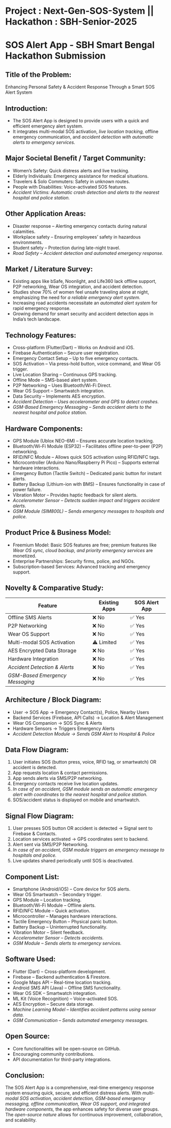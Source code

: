 # Project : Next-Gen-SOS-System || Hackathon : SBH-Senior-2025  
# SOS Alert App - SBH Smart Bengal Hackathon Submission

## Title of the Problem:
Enhancing Personal Safety & Accident Response Through a Smart SOS Alert System

## Introduction:
- The SOS Alert App is designed to provide users with a quick and efficient emergency alert system.
- It integrates multi-modal SOS activation, *live location tracking,* offline emergency communication, and *accident detection with automatic alerts to emergency services.*

## Major Societal Benefit / Target Community:
- Women’s Safety: Quick distress alerts and live tracking.
- Elderly Individuals: Emergency assistance for medical situations.
- Travelers & Solo Commuters: Safety in unknown routes.
- People with Disabilities: Voice-activated SOS features.
- *Accident Victims: Automatic crash detection and alerts to the nearest hospital and police station.*

## Other Application Areas:
- Disaster response – Alerting emergency contacts during natural calamities.
- Workplace safety – Ensuring employees’ safety in hazardous environments.
- Student safety – Protection during late-night travel.
- *Road Safety – Accident detection and automated emergency response.*

## Market / Literature Survey:
- Existing apps like bSafe, Noonlight, and Life360 lack offline support, P2P networking, Wear OS integration, and accident detection.
- Studies show 70% of women feel unsafe traveling alone at night, emphasizing the need for *a reliable emergency alert system.*
- Increasing road accidents necessitate an *automated alert system* for rapid emergency response.
- Growing demand for smart security and accident detection apps in India’s tech landscape.

## Technology Features:
- Cross-platform (Flutter/Dart) – Works on Android and iOS.
- Firebase Authentication – Secure user registration.
- Emergency Contact Setup – Up to five emergency contacts.
- SOS Activation – Via press-hold button, voice command, and Wear OS trigger.
- Live Location Sharing – Continuous GPS tracking.
- Offline Mode – SMS-based alert system.
- P2P Networking – Uses Bluetooth/Wi-Fi Direct.
- Wear OS Support – Smartwatch integration.
- Data Security – Implements AES encryption.
- *Accident Detection – Uses accelerometer and GPS to detect crashes.*
- *GSM-Based Emergency Messaging – Sends accident alerts to the nearest hospital and police station.*

## Hardware Components:
- GPS Module (Ublox NEO-6M) – Ensures accurate location tracking.
- Bluetooth/Wi-Fi Module (ESP32) – Facilitates offline peer-to-peer (P2P) networking.
- RFID/NFC Module – Allows quick SOS activation using RFID/NFC tags.
- Microcontroller (Arduino Nano/Raspberry Pi Pico) – Supports external hardware interactions.
- Emergency Button (Tactile Switch) – Dedicated panic button for instant alerts.
- Battery Backup (Lithium-ion with BMS) – Ensures functionality in case of power failure.
- Vibration Motor – Provides haptic feedback for silent alerts.
- *Accelerometer Sensor – Detects sudden impact and triggers accident alerts.*
- *GSM Module (SIM800L) – Sends emergency messages to hospitals and police.*

## Product Price & Business Model:
- Freemium Model: Basic SOS features are free; premium features like *Wear OS sync, cloud backup, and priority emergency services* are monetized.
- Enterprise Partnerships: Security firms, police, and NGOs.
- Subscription-based Services: Advanced tracking and emergency support.

## Novelty & Comparative Study:
| Feature | Existing Apps | SOS Alert App |
|---------|--------------|--------------|
| Offline SMS Alerts | ❌ No | ✅ Yes |
| P2P Networking | ❌ No | ✅ Yes |
| Wear OS Support | ❌ No | ✅ Yes |
| Multi-modal SOS Activation | ⚠ Limited | ✅ Yes |
| AES Encrypted Data Storage | ❌ No | ✅ Yes |
| Hardware Integration | ❌ No | ✅ Yes |
| *Accident Detection & Alerts* | ❌ No | ✅ Yes |
| *GSM-Based Emergency Messaging* | ❌ No | ✅ Yes |

## Architecture / Block Diagram:
- User → SOS App → Emergency Contact(s), Police, Nearby Users
- Backend Services (Firebase, API Calls) → Location & Alert Management
- Wear OS Companion → SOS Sync & Alerts
- Hardware Sensors → Triggers Emergency Alerts
- *Accident Detection Module → Sends GSM Alert to Hospital & Police*

## Data Flow Diagram:
1. User initiates SOS (button press, voice, RFID tag, or smartwatch) OR accident is detected.
2. App requests location & contact permissions.
3. App sends alerts via SMS/P2P networking.
4. Emergency contacts receive live location updates.
5. *In case of an accident, GSM module sends an automatic emergency alert with coordinates to the nearest hospital and police station.*
6. SOS/accident status is displayed on mobile and smartwatch.

## Signal Flow Diagram:
1. User presses SOS button OR accident is detected → Signal sent to Firebase & Contacts.
2. Location services activated → GPS coordinates sent to backend.
3. Alert sent via SMS/P2P Networking.
4. *In case of an accident, GSM module triggers an emergency message to hospitals and police.*
5. Live updates shared periodically until SOS is deactivated.

## Component List:
- Smartphone (Android/iOS) – Core device for SOS alerts.
- Wear OS Smartwatch – Secondary trigger.
- GPS Module – Location tracking.
- Bluetooth/Wi-Fi Module – Offline alerts.
- RFID/NFC Module – Quick activation.
- Microcontroller – Manages hardware interactions.
- Tactile Emergency Button – Physical panic button.
- Battery Backup – Uninterrupted functionality.
- Vibration Motor – Silent feedback.
- *Accelerometer Sensor – Detects accidents.*
- *GSM Module – Sends alerts to emergency services.*

## Software Used:
- Flutter (Dart) – Cross-platform development.
- Firebase – Backend authentication & Firestore.
- Google Maps API – Real-time location tracking.
- Android SMS API (Java) – Offline SMS functionality.
- Wear OS SDK – Smartwatch integration.
- ML Kit (Voice Recognition) – Voice-activated SOS.
- AES Encryption – Secure data storage.
- *Machine Learning Model – Identifies accident patterns using sensor data.*
- *GSM Communication – Sends automated emergency messages.*

## Open Source:
- Core functionalities will be open-source on GitHub.
- Encouraging community contributions.
- API documentation for third-party integrations.

## Conclusion:
The SOS Alert App is a comprehensive, real-time emergency response system ensuring quick, secure, and efficient distress alerts. With *multi-modal SOS activation, accident detection, GSM-based emergency messaging, offline communication, Wear OS support, and integrated hardware components,* the app enhances safety for diverse user groups. The *open-source nature* allows for continuous improvement, collaboration, and scalability.
